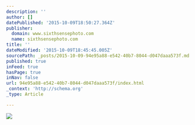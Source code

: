```yaml
---
description: ''
author: []
datePublished: '2015-10-09T18:50:27.364Z'
publisher:
  domain: www.sixthsensephoto.com
  name: sixthsensephoto.com
title: ''
dateModified: '2015-10-09T18:45:45.005Z'
sourcePath: _posts/2015-10-09-94e95a88-e542-40b7-8044-d047daaa573f.md
published: true
inFeed: true
hasPage: true
inNav: false
url: 94e95a88-e542-40b7-8044-d047daaa573f/index.html
_context: 'http://schema.org'
_type: Article

---
```

![](http://www.sixthsensephoto.com/photos/i-RXqLBpw/1/X2/i-RXqLBpw-X2.jpg)